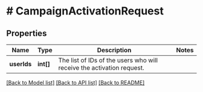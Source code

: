 # # CampaignActivationRequest

## Properties

Name | Type | Description | Notes
------------ | ------------- | ------------- | -------------
**userIds** | **int[]** | The list of IDs of the users who will receive the activation request. | 

[[Back to Model list]](../../README.md#documentation-for-models) [[Back to API list]](../../README.md#documentation-for-api-endpoints) [[Back to README]](../../README.md)


